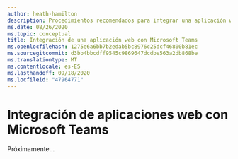 ```yaml
---
author: heath-hamilton
description: Procedimientos recomendados para integrar una aplicación web existente con Microsoft Teams
ms.date: 08/26/2020
ms.topic: conceptual
title: Integración de una aplicación web con Microsoft Teams
ms.openlocfilehash: 1275e6a6bb7b2edab5bc8976c25dcf46800b81ec
ms.sourcegitcommit: d3bb4bbcdff9545c9869647dcdbe563a2db868be
ms.translationtype: MT
ms.contentlocale: es-ES
ms.lasthandoff: 09/18/2020
ms.locfileid: "47964771"
---
```

# <a name="integrating-web-apps-with-teams"></a>Integración de aplicaciones web con Microsoft Teams

Próximamente...
